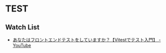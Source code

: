 # TEST

## Watch List
- [あなたはフロントエンドテストをしていますか？【Vitestでテスト入門】 - YouTube](https://www.youtube.com/watch?v=vO7oJ_ugShY)